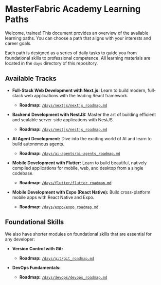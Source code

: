 # MasterFabric Academy Learning Paths

Welcome, trainee! This document provides an overview of the available learning paths. You can choose a path that aligns with your interests and career goals.

Each path is designed as a series of daily tasks to guide you from foundational skills to professional competence. All learning materials are located in the `days` directory of this repository.

## Available Tracks

*   **Full-Stack Web Development with Next.js:** Learn to build modern, full-stack web applications with the leading React framework.
    *   **Roadmap:** [`/days/nextjs/nextjs_roadmap.md`](../days/nextjs/nextjs_roadmap.md)

*   **Backend Development with NestJS:** Master the art of building efficient and scalable server-side applications with NestJS.
    *   **Roadmap:** [`/days/nestjs/nestjs_roadmap.md`](../days/nestjs/nestjs_roadmap.md)

*   **AI Agent Development:** Dive into the exciting world of AI and learn to build autonomous agents.
    *   **Roadmap:** [`/days/ai-agents/ai-agents_roadmap.md`](../days/ai-agents/ai-agents_roadmap.md)

*   **Mobile Development with Flutter:** Learn to build beautiful, natively compiled applications for mobile, web, and desktop from a single codebase.
    *   **Roadmap:** [`/days/flutter/flutter_roadmap.md`](../days/flutter/flutter_roadmap.md)

*   **Mobile Development with Expo (React Native):** Build cross-platform mobile apps with React Native and Expo.
    *   **Roadmap:** [`/days/expo/expo_roadmap.md`](../days/expo/expo_roadmap.md)

## Foundational Skills

We also have shorter modules on foundational skills that are essential for any developer:

*   **Version Control with Git:**
    *   **Roadmap:** [`/days/git/git_roadmap.md`](../days/git/git_roadmap.md)

*   **DevOps Fundamentals:**
    *   **Roadmap:** [`/days/devops/devops_roadmap.md`](../days/devops/devops_roadmap.md)
